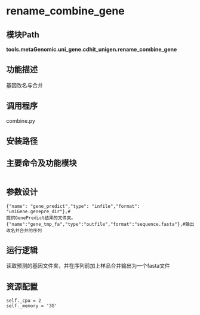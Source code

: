 rename_combine_gene
==========================

模块Path
-----------

**tools.metaGenomic.uni_gene.cdhit_unigen.rename_combine_gene**

功能描述
-----------------------------------

基因改名与合并

调用程序
-----------------------------------

combine.py

安装路径
-----------------------------------





主要命令及功能模块
-----------------------------------

```

```

参数设计
-----------------------------------

```
{"name": "gene_predict","type": "infile","format": "uniGene.genepre_dir"},#
提供GenePredict结果的文件夹。
{"name":"gene_tmp_fa","type":"outfile","format":"sequence.fasta"},#输出改名并合并的序列

```

运行逻辑
-----------------------------------

读取预测的基因文件夹，并在序列前加上样品合并输出为一个fasta文件

资源配置
-----------------------------------

```
self._cpu = 2
self._memory = '3G'
```


